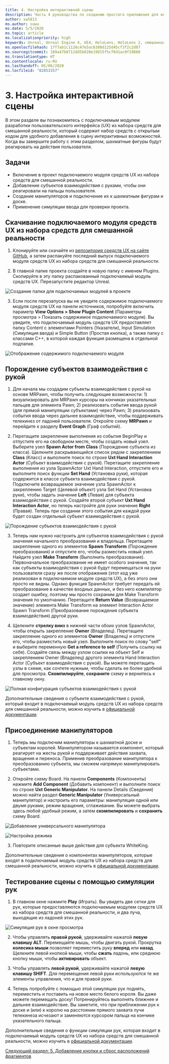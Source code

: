 ```yaml
---
title: 4. Настройка интерактивной сцены
description: Часть 4 руководства по созданию простого приложения для игры в шахматы с помощью Unreal Engine 4 и подключаемого модуля средств разработки пользовательского интерфейса (UX) из набора средств для смешанной реальности
author: sw5813
ms.author: suwu
ms.date: 5/5/2020
ms.topic: article
ms.localizationpriority: high
keywords: Unreal, Unreal Engine 4, UE4, HoloLens, HoloLens 2, смешанная реальность, учебник, начало работы, MRTK, UXT, средства разработки пользовательского интерфейса, средства UX, документация
ms.openlocfilehash: 17f7ab1c1126c47e5ac6388d125d45cf3f2c2d87
ms.sourcegitcommit: 189a47b8712dd5b620e19815f5cf6d1ac0f29880
ms.translationtype: HT
ms.contentlocale: ru-RU
ms.lasthandoff: 05/06/2020
ms.locfileid: "82851557"
---
```

# <a name="3-making-your-scene-interactive"></a>3. Настройка интерактивной сцены

В этом разделе вы познакомитесь с подключаемым модулем разработки пользовательского интерфейса (UX) из набора средств для смешанной реальности, который содержит набор средств с открытым кодом для удобного добавления в сцену интерактивных возможностей. Когда вы завершите работу с этим разделом, шахматные фигуры будут реагировать на действия пользователя. 

## <a name="objectives"></a>Задачи

* Включение в проект подключаемого модуля средств UX из набора средств для смешанной реальности.
* Добавление субъектов взаимодействия с руками, чтобы они реагировали на пальцы пользователя.
* Создание манипуляторов и подключение их к шахматным фигурам и доске. 
* Применение симуляции ввода для проверки проекта.

## <a name="download-the-mixed-reality-toolkit-ux-tools-plugin"></a>Скачивание подключаемого модуля средств UX из набора средств для смешанной реальности

1.  Клонируйте или скачайте из [репозитория средств UX на сайте GitHub](https://github.com/microsoft/MixedReality-UXTools-Unreal/releases), а затем распакуйте последний выпуск подключаемого модуля средств UX из набора средств для смешанной реальности.

2.  В главной папке проекта создайте в новую папку с именем Plugins. Скопируйте в эту папку распакованный подключаемый модуль средств UX. Перезапустите редактор Unreal. 

![Создание папки для подключаемых модулей в проекте](images/unreal-uxt/4-plugins.PNG)

3.  Если после перезапуска вы не увидите содержимое подключаемого модуля средств UX на панели источников, попробуйте включить параметр **View Options > Show Plugin Content** (Параметры просмотра > Показать содержимое подключаемого модуля). Вы увидите, что подключаемый модуль средств UX предоставляет папку Content с элементами Pointers (Указатели), Input Simulation (Симуляция ввода) и Simple Button (Простая кнопка), а также папку с классами C++, в которой каждая функция размещена в отдельной подпапке.  

![Отображение содержимого подключаемого модуля](images/unreal-uxt/4-showplugincontent.PNG)

## <a name="spawn-hand-interaction-actors"></a>Порождение субъектов взаимодействия с рукой

1.  Для начала мы создадим субъекты взаимодействия с рукой на основе MRPawn, чтобы получить следующие возможности: 1) визуализировать для MRPawn курсоры на кончиках указательных пальцев для элемента Pawn; 2) реализовать события ввода рукой (для прямой манипуляции субъектами) через Pawn; 3) реализовать события ввода через дальнее взаимодействие, чтобы поддерживать телекинез от ладоней пользователя. Откройте схему **MRPawn** и перейдите к разделу **Event Graph** (Граф событий). 

2.  Перетащите закрепление выполнения из события BeginPlay и отпустите его на свободном месте, чтобы создать новый узел. Выберите узел **Spawn Actor from Class** (Порождение субъекта из класса). Щелкните раскрывающийся список рядом с закреплением **Class** (Класс) и выполните поиск по строке **Uxt Hand Interaction Actor** (Субъект взаимодействия с рукой). Перетащите закрепление выполнения из узла SpawnActor Uxt Hand Interaction, отпустите его и выполните поиск функции **Set Hand** (Установка руки), которая содержится в классе субъекта взаимодействия с рукой. Подключите возвращаемое значение узла SpawnActor к закреплению Target (Целевой объект) узла Set Hand (Установка руки), чтобы задать значение **Left** (Левая) для субъекта взаимодействия с рукой. Создайте второй субъект **Uxt Hand Interaction Actor**, но теперь настройте для руки значение **Right** (Правая). Теперь при создании этого события для каждой руки будет создан отдельный субъект взаимодействия с рукой. 

![Порождение субъектов взаимодействия с рукой](images/unreal-uxt/4-spawnactor.PNG)

3.  Теперь нам нужно настроить для субъектов взаимодействия с рукой значения начального преобразования и владельца. Перетащите закрепление одного из элементов **Spawn Transform** (Порождение преобразования) и отпустите его, чтобы разместить новый узел. Найдите узел **Make Transform** (Выполнить преобразование). Первоначальное преобразование не имеет особого значения, так как субъекты взаимодействия с рукой будут перемещаться на руки пользователя сразу же после отображения (этот код уже реализован в подключаемом модуле средств UX), а без этого они просто не видны. Однако функция SpawnActor требует передать ей преобразование в качестве входных данных, и без него компилятор создает ошибку, поэтому мы просто сохраним для Make Transform значения по умолчанию. Перетащите **Return Value** (Возвращаемое значение) элемента Make Transform на элемент Interaction Actor Spawn Transform (Преобразование порождения субъекта взаимодействия) другой руки. 

4.  Щелкните **стрелку вниз** в нижней части обоих узлов SpawnActor, чтобы открыть закрепление **Owner** (Владелец). Перетащите закрепление одного из элементов **Owner** (Владелец) и отпустите его, чтобы разместить новый узел. Выполните поиск по слову "self" и выберите переменную **Get a reference to self** (Получить ссылку на себя). Создайте связь между узлом ссылки на объект Self и закреплением Owner (Владелец) другого элемента Hand Interaction Actor (Субъект взаимодействия с рукой). Вы можете перетащить узлы в схеме, как сочтете нужным, чтобы сделать ее более удобной для просмотра. **Скомпилируйте**, **сохраните** схему и вернитесь к главному окну. 

![Полная конфигурация субъектов взаимодействия с рукой](images/unreal-uxt/4-fingerptrs.PNG)

Дополнительные сведения о субъекте взаимодействия с рукой, который входит в подключаемый модуль средств UX из набора средств для смешанной реальности, можно изучить в [официальной документации](https://microsoft.github.io/MixedReality-UXTools-Unreal/version/public/0.8.x/Docs/HandInteraction.html).

## <a name="attach-manipulators"></a>Присоединение манипуляторов

1.  Теперь мы подключим манипуляторы к шахматной доске и субъектам королей. Манипулятором называется компонент, который реагирует на жесты рукой и поддерживает действия захвата, вращения и переноса. Применив преобразование манипулятора к преобразованию субъекта, мы сможем напрямую манипулировать субъектами. 

2.  Откройте схему Board. На панели **Components** (Компоненты) нажмите **Add Component** (Добавить компонент) и выполните поиск по строке **Uxt Generic Manipulator**. На панели Details (Сведения) можно найти раздел **Generic Manipulator** (Универсальный манипулятор) и настроить его параметры: манипуляция одной или двумя руками, режим вращения, сглаживание. Вы можете выбрать здесь любой удобный режим, а затем **скомпилировать** и **сохранить** схему Board. 

![Добавление универсального манипулятора](images/unreal-uxt/4-addmanip.PNG)

![Настройка режима](images/unreal-uxt/4-setrotmode.PNG)

3.  Повторите описанные выше действия для субъекта WhiteKing.

Дополнительные сведения о компонентах манипуляторов, которые входят в подключаемый модуль средств UX из набора средств для смешанной реальности, можно изучить в [официальной документации](https://microsoft.github.io/MixedReality-UXTools-Unreal/version/public/0.8.x/Docs/Manipulator.html).

## <a name="test-out-your-scene-with-simulated-hands"></a>Тестирование сцены с помощью симуляции рук

1.  В главном окне нажмите **Play** (Играть). Вы увидеть две сетки для рук, которые предоставляются подключаемым модулем средств UX из набора средств для смешанной реальности, и два луча, выходящие из ладоней этих рук. 

![Симуляция рук в окне просмотра](images/unreal-uxt/4-handsim.PNG)

2.  Чтобы управлять **правой рукой**, удерживайте нажатой **левую клавишу ALT**. Перемещайте мышь, чтобы двигать рукой. Прокрутка **колесика мыши** позволяет переместить руку **вперед** или **назад**. Щелкните левой кнопкой мыши, чтобы **сжать** ладонь, или среднюю кнопку мыши, чтобы **активировать** объект.

3.  Чтобы управлять **левой рукой**, удерживайте нажатой **левую клавишу SHIFT**. Для перемещения левой руки используются те же элементы управления, что и для правой руки. 

4.  Теперь попробуйте с помощью этой симуляции рук поднять, переместить и поставить на новое место белого короля. Вы даже можете перемещать доску! Потренируйтесь выполнять ближнее и дальнее взаимодействие. Вы заметите, что при приближении рук к доске и (или) к королю на расстоянии прямого захвата лучи телекинеза исчезают и заменяются курсором пальца на кончике указательного пальца. 

Дополнительные сведения о функции симуляции рук, которая входит в подключаемый модуль средств UX из набора средств для смешанной реальности, можно изучить в [официальной документации](https://microsoft.github.io/MixedReality-UXTools-Unreal/version/public/0.8.x/Docs/InputSimulation.html).

[Следующий раздел: 5. Добавление кнопки и сброс расположений фрагментов](unreal-uxt-ch5.md)